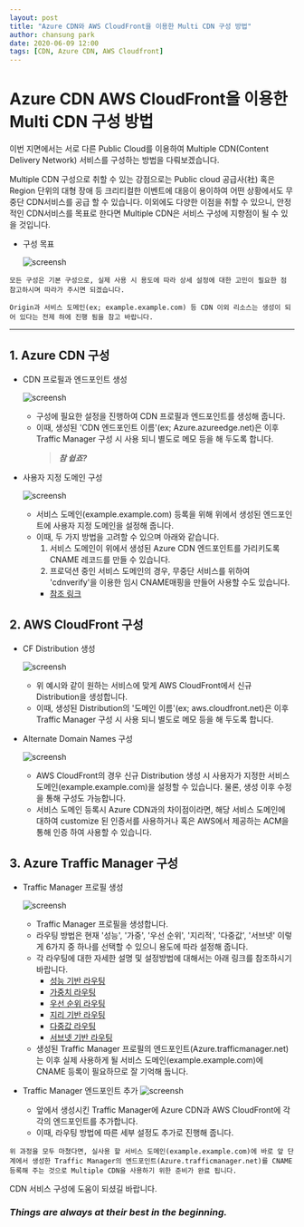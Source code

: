 ```yaml
---
layout: post
title: "Azure CDN와 AWS CloudFront을 이용한 Multi CDN 구성 방법"
author: chansung park
date: 2020-06-09 12:00
tags: [CDN, Azure CDN, AWS Cloudfront]
---
```


# Azure CDN AWS CloudFront을 이용한 Multi CDN 구성 방법

이번 지면에서는 서로 다른 Public Cloud를 이용하여 Multiple CDN(Content Delivery Network) 서비스를 구성하는 방법을 다뤄보겠습니다.

Multiple CDN 구성으로 취할 수 있는 강점으로는 Public cloud 공급사(社) 혹은 Region 단위의 대형 장애 등 크리티컬한 이벤트에 대응이 용이하여 어떤 상황에서도 무중단 CDN서비스를 공급 할 수 있습니다. 이외에도 다양한 이점을 취할 수 있으니, 안정적인 CDN서비스를 목표로 한다면 Multiple CDN은 서비스 구성에 지향점이 될 수 있을 것입니다.


* 구성 목표

    ![screensh](/files/blog/Architecture.png)

```
모든 구성은 기본 구성으로, 실제 사용 시 용도에 따라 상세 설정에 대한 고민이 필요한 점 참고하시며 따라가 주시면 되겠습니다.
```
```
Origin과 서비스 도메인(ex; example.example.com) 등 CDN 이외 리소스는 생성이 되어 있다는 전제 하에 진행 됨을 참고 바랍니다.
```
-----

## 1. Azure CDN 구성

* CDN 프로필과 엔드포인트 생성

    ![screensh](/files/blog/Azurecdn.png)
    - 구성에 필요한 설정을 진행하여 CDN 프로필과 엔드포인트를 생성해 줍니다.
    - 이때, 생성된 'CDN 엔드포인트 이름'(ex; Azure.azureedge.net)은 이후 Traffic Manager 구성 시 사용 되니 별도로 메모 등을 해 두도록 합니다.
        > **_참 쉽죠?_**

* 사용자 지정 도메인 구성

    ![screensh](/files/blog/customdomain.png)
    - 서비스 도메인(example.example.com) 등록을 위해 위에서 생성된 엔드포인트에 사용자 지정 도메인을 설정해 줍니다.
    - 이때, 두 가지 방법을 고려할 수 있으며 아래와 같습니다.
        1) 서비스 도메인이 위에서 생성된 Azure CDN 엔드포인트를 가리키도록 CNAME 레코드를 만들 수 있습니다.
        2) 프로덕션 중인 서비스 도메인의 경우, 무중단 서비스를 위하여 'cdnverify'을 이용한 임시 CNAME매핑을 만들어 사용할 수도 있습니다.
        * [참조 링크](https://docs.microsoft.com/ko-kr/azure/cdn/cdn-map-content-to-custom-domain)


## 2. AWS CloudFront 구성

* CF Distribution 생성

    ![screensh](/files/blog/distnew1.png)
    - 위 예시와 같이 원하는 서비스에 맞게 AWS CloudFront에서 신규 Distribution을 생성합니다.
    - 이때, 생성된 Distribution의 '도메인 이름'(ex; aws.cloudfront.net)은 이후 Traffic Manager 구성 시 사용 되니 별도로 메모 등을 해 두도록 합니다.

* Alternate Domain Names 구성

    ![screensh](/files/blog/distnew2.png)
    - AWS CloudFront의 경우 신규 Distribution 생성 시 사용자가 지정한 서비스 도메인(example.example.com)을 설정할 수 있습니다. 물론, 생성 이후 수정을 통해 구성도 가능합니다.
    - 서비스 도메인 등록시 Azure CDN과의 차이점이라면, 해당 서비스 도메인에 대하여 customize 된 인증서를 사용하거나 혹은 AWS에서 제공하는 ACM을 통해 인증 하여 사용할 수 있습니다.


## 3. Azure Traffic Manager 구성

* Traffic Manager 프로필 생성

    ![screensh](/files/blog/tmmake.png)
    - Traffic Manager 프로필을 생성합니다.
    - 라우팅 방법은 현재 '성능', '가중', '우선 순위', '지리적', '다중값', '서브넷' 이렇게 6가지 중 하나를 선택할 수 있으니 용도에 따라 설정해 줍니다.
    - 각 라우팅에 대한 자세한 설명 및 설정방법에 대해서는 아래 링크를 참조하시기 바랍니다.
        * [성능 기반 라우팅](https://docs.microsoft.com/ko-kr/azure/traffic-manager/traffic-manager-configure-performance-routing-method)
        * [가중치 라우팅](https://docs.microsoft.com/ko-kr/azure/traffic-manager/tutorial-traffic-manager-weighted-endpoint-routing)
        * [우선 순위 라우팅](https://docs.microsoft.com/ko-kr/azure/traffic-manager/traffic-manager-configure-priority-routing-method)
        * [지리 기반 라우팅](https://docs.microsoft.com/ko-kr/azure/traffic-manager/traffic-manager-configure-geographic-routing-method)
        * [다중값 라우팅](https://docs.microsoft.com/ko-kr/azure/traffic-manager/traffic-manager-configure-multivalue-routing-method)
        * [서브넷 기반 라우팅](https://docs.microsoft.com/ko-kr/azure/traffic-manager/traffic-manager-configure-subnet-routing-method)
    - 생성된 Traffic Manager 프로필의 엔드포인트(Azure.trafficmanager.net)는 이후 실제 사용하게 될 서비스 도메인(example.example.com)에 CNAME 등록이 필요하므로 잘 기억해 둡니다.

* Traffic Manager 엔드포인트 추가
    ![screensh](/files/blog/tmendmake.png)
    - 앞에서 생성시킨 Traffic Manager에 Azure CDN과 AWS CloudFront에 각각의 엔드포인트를 추가합니다.
    - 이때, 라우팅 방법에 따른 세부 설정도 추가로 진행해 줍니다.

```
위 과정을 모두 마쳤다면, 실사용 할 서비스 도메인(example.example.com)에 바로 앞 단계에서 생성한 Traffic Manager의 엔드포인트(Azure.trafficmanager.net)를 CNAME 등록해 주는 것으로 Multiple CDN을 사용하기 위한 준비가 완료 됩니다.
```

CDN 서비스 구성에 도움이 되셨길 바랍니다.
### _Things are always at their best in the beginning._
